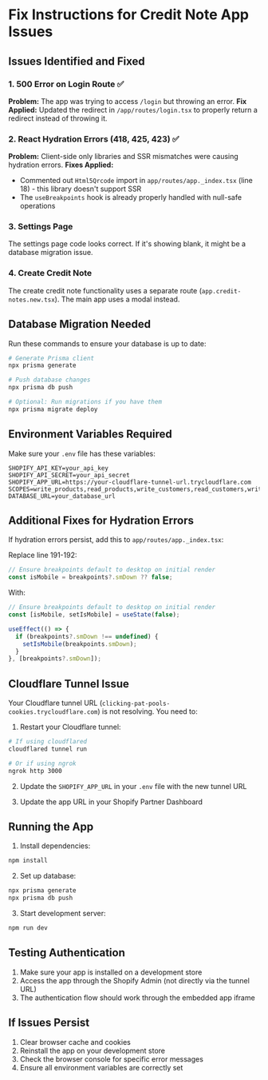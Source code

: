 # Fix Instructions for Credit Note App Issues

## Issues Identified and Fixed

### 1. 500 Error on Login Route ✅
**Problem:** The app was trying to access `/login` but throwing an error.
**Fix Applied:** Updated the redirect in `/app/routes/login.tsx` to properly return a redirect instead of throwing it.

### 2. React Hydration Errors (418, 425, 423) ✅
**Problem:** Client-side only libraries and SSR mismatches were causing hydration errors.
**Fixes Applied:**
- Commented out `Html5Qrcode` import in `app/routes/app._index.tsx` (line 18) - this library doesn't support SSR
- The `useBreakpoints` hook is already properly handled with null-safe operations

### 3. Settings Page
The settings page code looks correct. If it's showing blank, it might be a database migration issue.

### 4. Create Credit Note
The create credit note functionality uses a separate route (`app.credit-notes.new.tsx`). The main app uses a modal instead.

## Database Migration Needed

Run these commands to ensure your database is up to date:

```bash
# Generate Prisma client
npx prisma generate

# Push database changes
npx prisma db push

# Optional: Run migrations if you have them
npx prisma migrate deploy
```

## Environment Variables Required

Make sure your `.env` file has these variables:

```env
SHOPIFY_API_KEY=your_api_key
SHOPIFY_API_SECRET=your_api_secret
SHOPIFY_APP_URL=https://your-cloudflare-tunnel-url.trycloudflare.com
SCOPES=write_products,read_products,write_customers,read_customers,write_orders,read_orders
DATABASE_URL=your_database_url
```

## Additional Fixes for Hydration Errors

If hydration errors persist, add this to `app/routes/app._index.tsx`:

Replace line 191-192:
```typescript
// Ensure breakpoints default to desktop on initial render
const isMobile = breakpoints?.smDown ?? false;
```

With:
```typescript
// Ensure breakpoints default to desktop on initial render
const [isMobile, setIsMobile] = useState(false);

useEffect(() => {
  if (breakpoints?.smDown !== undefined) {
    setIsMobile(breakpoints.smDown);
  }
}, [breakpoints?.smDown]);
```

## Cloudflare Tunnel Issue

Your Cloudflare tunnel URL (`clicking-pat-pools-cookies.trycloudflare.com`) is not resolving. You need to:

1. Restart your Cloudflare tunnel:
```bash
# If using cloudflared
cloudflared tunnel run

# Or if using ngrok
ngrok http 3000
```

2. Update the `SHOPIFY_APP_URL` in your `.env` file with the new tunnel URL

3. Update the app URL in your Shopify Partner Dashboard

## Running the App

1. Install dependencies:
```bash
npm install
```

2. Set up database:
```bash
npx prisma generate
npx prisma db push
```

3. Start development server:
```bash
npm run dev
```

## Testing Authentication

1. Make sure your app is installed on a development store
2. Access the app through the Shopify Admin (not directly via the tunnel URL)
3. The authentication flow should work through the embedded app iframe

## If Issues Persist

1. Clear browser cache and cookies
2. Reinstall the app on your development store
3. Check the browser console for specific error messages
4. Ensure all environment variables are correctly set